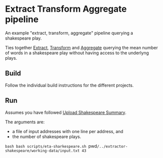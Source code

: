 # Extract Transform Aggregate pipeline
An example "extract, transform, aggregate" pipeline querying a shakespeare play.

Ties together [Extract](../extractor-shakespeare),
[Transform](../transform-shakespeare) and [Aggregate](../dp-shakespeare)
querying the mean number of words in a shakespeare play without having access
to the underlyng plays.

## Build

Follow the individual build instructions for the different projects.

## Run

Assumes you have followed [Upload Shakespeare Summary](../upload-shakespeare-summary).

The arguments are:
 *  a file of input addresses with one line per address, and
 *  the number of shakespeare plays.

`bash
bash scripts/eta-sharkespeare.sh `pwd`/../extractor-shakespeare/working-data/input.txt 43
`